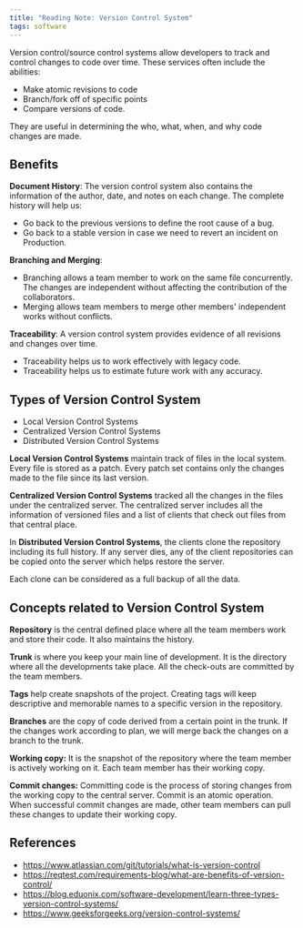 ```yaml
---
title: "Reading Note: Version Control System"
tags: software
---
```


Version control/source control systems allow developers to track and control changes to code over time. These services often include the abilities:

- Make atomic revisions to code
- Branch/fork off of specific points
- Compare versions of code.

They are useful in determining the who, what, when, and why code changes are made.

## Benefits

**Document History**: The version control system also contains the information of the author, date, and notes on each change. The complete history will help us:

- Go back to the previous versions to define the root cause of a bug.
- Go back to a stable version in case we need to revert an incident on Production.

**Branching and Merging**:

- Branching allows a team member to work on the same file concurrently. The changes are independent without affecting the contribution of the collaborators.
- Merging allows team members to merge other members' independent works without conflicts.

**Traceability**: A version control system provides evidence of all revisions and changes over time.

- Traceability helps us to work effectively with legacy code.
- Traceability helps us to estimate future work with any accuracy.

## Types of Version Control System

- Local Version Control Systems
- Centralized Version Control Systems
- Distributed Version Control Systems

**Local Version Control Systems** maintain track of files in the local system. Every file is stored as a patch. Every patch set contains only the changes made to the file since its last version.

**Centralized Version Control Systems** tracked all the changes in the files under the centralized server. The centralized server includes all the information of versioned files and a list of clients that check out files from that central place.

In **Distributed Version Control Systems**, the clients clone the repository including its full history. If any server dies, any of the client repositories can be copied onto the server which helps restore the server.

Each clone can be considered as a full backup of all the data.

## Concepts related to Version Control System

**Repository** is the central defined place where all the team members work and store their code. It also maintains the history.

**Trunk** is where you keep your main line of development. It is the directory where all the developments take place. All the check-outs are committed by the team members.

**Tags** help create snapshots of the project. Creating tags will keep descriptive and memorable names to a specific version in the repository.

**Branches** are the copy of code derived from a certain point in the trunk. If the changes work according to plan, we will merge back the changes on a branch to the trunk.

**Working copy:** It is the snapshot of the repository where the team member is actively working on it. Each team member has their working copy.

**Commit changes:** Committing code is the process of storing changes from the working copy to the central server. Commit is an atomic operation. When successful commit changes are made, other team members can pull these changes to update their working copy.

## References

- <https://www.atlassian.com/git/tutorials/what-is-version-control>
- <https://reqtest.com/requirements-blog/what-are-benefits-of-version-control/>
- <https://blog.eduonix.com/software-development/learn-three-types-version-control-systems/>
- <https://www.geeksforgeeks.org/version-control-systems/>
